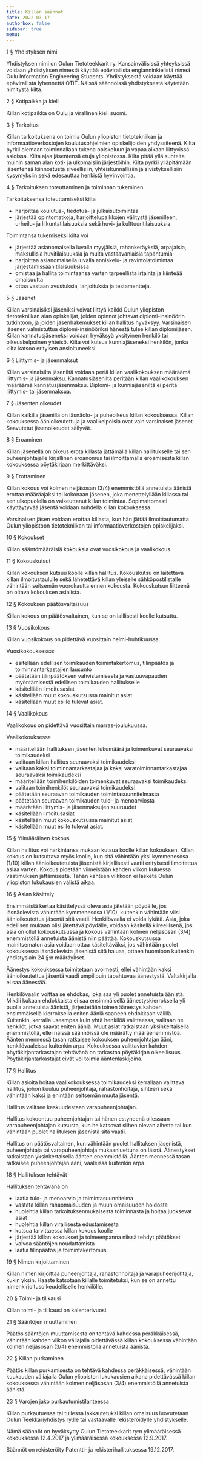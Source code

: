```yaml
---
title: Killan säännöt
date: 2022-03-17
authorbox: false
sidebar: true
menu:
---
```


1 § Yhdistyksen nimi

Yhdistyksen nimi on Oulun Tietoteekkarit ry. Kansainvälisissä yhteyksissä voidaan yhdistyksen nimestä käyttää epävirallista englanninkielistä nimeä Oulu Information Engineering Students. Yhdistyksestä voidaan käyttää epävirallista lyhennettä OTiT. Näissä säännöissä yhdistyksestä käytetään nimitystä kilta.

2 § Kotipaikka ja kieli

Killan kotipaikka on Oulu ja virallinen kieli suomi.

3 § Tarkoitus

Killan tarkoituksena on toimia Oulun yliopiston tietotekniikan ja informaatioverkostojen koulutusohjelmien opiskelijoiden yhdyssiteenä. Kilta pyrkii olemaan toiminnallaan tukena opiskeluun ja vapaa.aikaan liittyvissä asioissa. Kilta ajaa jäsentensä etuja yliopistossa. Kilta pitää yllä suhteita muihin saman alan koti- ja ulkomaisiin järjestöihin. Kilta pyrkii ylläpitämään jäsentensä kiinnostusta siveellisiin, yhteiskunnallisiin ja sivistyksellisiin kysymyksiin sekä edesauttaa henkistä hyvinvointia.

4 § Tarkoituksen toteuttaminen ja toiminnan tukeminen

Tarkoituksensa toteuttamiseksi kilta
- harjoittaa koulutus-, tiedotus- ja julkaisutoimintaa
- järjestää opintomatkoja, harjoittelupaikkojen välitystä jäsenilleen, urheilu- ja liikuntatilaisuuksia sekä huvi- ja kulttuuritilaisuuksia.

Toimintansa tukemiseksi kilta voi
- järjestää asianomaisella luvalla myyjäisiä, rahankeräyksiä, arpajaisia, maksullisia huvitilaisuuksia ja muita vastaavanlaisia tapahtumia
- harjoittaa asianomaisella luvalla anniskelu- ja ravintolatoimintaa järjestämissään tilaisuuksissa
- omistaa ja hallita toimintaansa varten tarpeellista irtainta ja kiinteää omaisuutta
- ottaa vastaan avustuksia, lahjoituksia ja testamentteja.

5 § Jäsenet

Killan varsinaisiksi jäseniksi voivat liittyä kaikki Oulun yliopiston tietotekniikan alan opiskelijat, joiden opinnot johtavat diplomi-insinöörin tutkintoon, ja joiden jäsenhakemukset killan hallitus hyväksyy. Varsinaisen jäsenen valmistuttua diplomi-insinööriksi hänestä tulee killan diplomijäsen. Killan kannatusjäseneksi voidaan hyväksyä yksityinen henkilö tai oikeuskelpoinen yhteisö. Kilta voi kutsua kunniajäseneksi henkilön, jonka kilta katsoo erityisen ansioituneeksi.

6 § Liittymis- ja jäsenmaksut

Killan varsinaisilta jäseniltä voidaan periä killan vaalikokouksen määräämä liittymis- ja jäsenmaksu. Kannatusjäseniltä peritään killan vaalikokouksen määräämä kannatusjäsenmaksu. Diplomi- ja kunniajäseniltä ei peritä liittymis- tai jäsenmaksua.

7 § Jäsenten oikeudet

Killan kaikilla jäsenillä on läsnäolo- ja puheoikeus killan kokouksessa. Killan kokouksessa äänioikeutettuja ja vaalikelpoisia ovat vain varsinaiset jäsenet. Saavutetut jäsenoikeudet säilyvät.

8 § Eroaminen

Killan jäsenellä on oikeus erota killasta jättämällä killan hallitukselle tai sen puheenjohtajalle kirjallinen eroanomus tai ilmoittamalla eroamisesta killan kokouksessa pöytäkirjaan merkittäväksi.

9 § Erottaminen

Killan kokous voi kolmen neljäsosan (3/4) enemmistöllä annetuista äänistä erottaa määräajaksi tai kokonaan jäsenen, joka menettelyllään killassa tai sen ulkopuolella on vaikeuttanut killan toimintaa. Sopimattomasti käyttäytyvää jäsentä voidaan nuhdella killan kokouksessa.

Varsinaisen jäsen voidaan erottaa killasta, kun hän jättää ilmoittautumatta Oulun yliopistoon tietotekniikan tai informaatioverkostojen opiskelijaksi.

10 § Kokoukset

Killan sääntömääräisiä kokouksia ovat vuosikokous ja vaalikokous.

11 § Kokouskutsut

Killan kokouksen kutsuu koolle killan hallitus. Kokouskutsu on laitettava killan ilmoitustaululle sekä lähetettävä killan yleiselle sähköpostilistalle vähintään seitsemän vuorokautta ennen kokousta. Kokouskutsun liitteenä on oltava kokouksen asialista.

12 § Kokouksen päätösvaltaisuus

Killan kokous on päätösvaltainen, kun se on laillisesti koolle kutsuttu.

13 § Vuosikokous

Killan vuosikokous on pidettävä vuosittain helmi-huhtikuussa.

Vuosikokouksessa:
- esitellään edellisen toimikauden toimintakertomus, tilinpäätös ja toiminnantarkastajien lausunto
- päätetään tilinpäätöksen vahvistamisesta ja vastuuvapauden myöntämisestä edellisen toimikauden hallitukselle
- käsitellään ilmoitusasiat
- käsitellään muut kokouskutsussa mainitut asiat
- käsitellään muut esille tulevat asiat.

14 § Vaalikokous

Vaalikokous on pidettävä vuosittain marras-joulukuussa.

Vaalikokouksessa
- määritellään hallituksen jäsenten lukumäärä ja toimenkuvat seuraavaksi toimikaudeksi
- valitaan killan hallitus seuraavaksi toimikaudeksi
- valitaan kaksi toiminnantarkastajaa ja kaksi varatoiminnantarkastajaa seuraavaksi toimikaudeksi
- määritellään toimihenkilöiden toimenkuvat seuraavaksi toimikaudeksi
- valitaan toimihenkilöt seuraavaksi toimikaudeksi
- päätetään seuraavan toimikauden toimintasuunnitelmasta
- päätetään seuraavan toimikauden tulo- ja menoarviosta
- määrätään liittymis- ja jäsenmaksujen suuruudet
- käsitellään ilmoitusasiat
- käsitellään muut kokouskutsussa mainitut asiat
- käsitellään muut esille tulevat asiat.

15 § Ylimääräinen kokous

Killan hallitus voi harkintansa mukaan kutsua koolle killan kokouksen. Killan kokous on kutsuttava myös koolle, kun sitä vähintään yksi kymmenesosa (1/10) killan äänioikeutetuista jäsenistä kirjallisesti vaatii erityisesti ilmoitettua asiaa varten. Kokous pidetään viimeistään kahden viikon kuluessa vaatimuksen jättämisestä. Tähän kahteen viikkoon ei lasketa Oulun yliopiston lukukausien välistä aikaa.

16 § Asian käsittely

Ensimmäistä kertaa käsittelyssä oleva asia jätetään pöydälle, jos läsnäolevista vähintään kymmenesosa (1/10), kuitenkin vähintään viisi äänioikeutettua jäsentä sitä vaatii. Henkilövaalia ei voida lykätä. Asia, joka edellisen mukaan olisi jätettävä pöydälle, voidaan käsitellä kiireellisenä, jos asia on ollut kokouskutsussa ja kokous vähintään kolmen neljäsosan (3/4) enemmistöllä annetuista äänistä niin päättää. Kokouskutsussa mainitsematon asia voidaan ottaa käsiteltäväksi, jos vähintään puolet kokouksessa läsnäolevista jäsenistä sitä haluaa, ottaen huomioon kuitenkin yhdistyslain 24 §:n määräykset.

Äänestys kokouksessa toimitetaan avoimesti, ellei vähintään kaksi äänioikeutettua jäsentä vaadi umpilipuin tapahtuvaa äänestystä. Valtakirjalla ei saa äänestää.

Henkilövaalin voittaa se ehdokas, joka saa yli puolet annetuista äänistä. Mikäli kukaan ehdokkaista ei saa ensimmäisellä äänestyskierroksella yli puolia annetuista äänistä, järjestetään toinen äänestys kahden ensimmäisellä kierroksella eniten ääniä saaneen ehdokkaan välillä. Kuitenkin, kerralla useampaa kuin yhtä henkilöä valittaessa, valitaan ne henkilöt, jotka saavat eniten ääniä. Muut asiat ratkaistaan yksinkertaisella enemmistöllä, ellei näissä säännöissä ole määrätty määräenemmistöä. Äänten mennessä tasan ratkaisee kokouksen puheenjohtajan ääni, henkilövaaleissa kuitenkin arpa. Kokouksessa valittavien kahden pöytäkirjantarkastajan tehtävänä on tarkastaa pöytäkirjan oikeellisuus. Pöytäkirjantarkastajat eivät voi toimia ääntenlaskijoina.

17 § Hallitus

Killan asioita hoitaa vaalikokouksessa toimikaudeksi kerrallaan valittava hallitus, johon kuuluu puheenjohtaja, rahastonhoitaja, sihteeri sekä vähintään kaksi ja enintään seitsemän muuta jäsentä.

Hallitus valitsee keskuudestaan varapuheenjohtajan.

Hallitus kokoontuu puheenjohtajan tai hänen estyneenä ollessaan varapuheenjohtajan kutsusta, kun he katsovat siihen olevan aihetta tai kun vähintään puolet hallituksen jäsenistä sitä vaatii.

Hallitus on päätösvaltainen, kun vähintään puolet hallituksen jäsenistä, puheenjohtaja tai varapuheenjohtaja mukaanluettuna on läsnä. Äänestykset ratkaistaan yksinkertaisella äänten enemmistöllä. Äänten mennessä tasan ratkaisee puheenjohtajan ääni, vaaleissa kuitenkin arpa.

18 § Hallituksen tehtävät

Hallituksen tehtävänä on
- laatia tulo- ja menoarvio ja toimintasuunnitelma
- vastata killan rahaomaisuuden ja muun omaisuuden hoidosta
- huolehtia killan tarkoituksenmukaisesta toiminnasta ja hoitaa juoksevat asiat
- huolehtia killan virallisesta edustamisesta
- kutsua tarvittaessa killan kokous koolle
- järjestää killan kokoukset ja toimeenpanna niissä tehdyt päätökset
- valvoa sääntöjen noudattamista
- laatia tilinpäätös ja toimintakertomus.

19 § Nimen kirjoittaminen

Killan nimen kirjoittaa puheenjohtaja, rahastonhoitaja ja varapuheenjohtaja, kukin yksin.
Haaste katsotaan killalle toimitetuksi, kun se on annettu nimenkirjoitusoikeudelliselle henkilölle.

20 § Toimi- ja tilikausi

Killan toimi- ja tilikausi on kalenterivuosi.

21 § Sääntöjen muuttaminen

Päätös sääntöjen muuttamisesta on tehtävä kahdessa peräkkäisessä, vähintään kahden viikon väliajalla pidettävässä killan kokouksessa vähintään kolmen neljäsosan (3/4) enemmistöllä annetuista äänistä.

22 § Killan purkaminen

Päätös killan purkamisesta on tehtävä kahdessa peräkkäisessä, vähintään kuukauden väliajalla Oulun yliopiston lukukausien aikana pidettävässä killan kokouksessa vähintään kolmen neljäsosan (3/4) enemmistöllä annetuista äänistä.

23 § Varojen jako purkautumistilanteessa

Killan purkautuessa tai tullessa lakkautetuksi killan omaisuus luovutetaan Oulun Teekkariyhdistys ry:lle tai vastaavalle rekisteröidylle yhdistykselle.

Nämä säännöt on hyväksytty Oulun Tietoteekkarit ry:n ylimääräisessä kokouksessa 12.4.2017 ja ylimääräisessä kokouksessa 12.9.2017.

Säännöt on rekisteröity Patentti- ja rekisterihallituksessa 19.12.2017.
